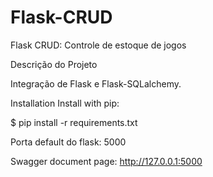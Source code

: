 # Flask-CRUD
 Flask CRUD: Controle de estoque de jogos

Descrição do Projeto 

Integração de Flask e Flask-SQLalchemy.

Installation
Install with pip:

$ pip install -r requirements.txt

Porta default do flask: 5000

Swagger document page: http://127.0.0.1:5000
